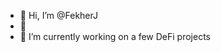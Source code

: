 - 👋 Hi, I’m @FekherJ
- 👀
- 🌱 I’m currently working on a few DeFi projects

<!---
FekherJ/FekherJ is a ✨ special ✨ repository because its `README.md` (this file) appears on your GitHub profile.
You can click the Preview link to take a look at your changes.
--->
